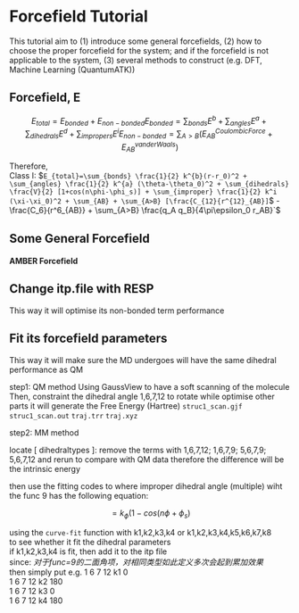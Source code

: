 # Forcefield Tutorial

This tutorial aim to (1) introduce some general forcefields, (2) how to choose the proper forcefield for the system;
and if the forcefield is not applicable to the system, (3) several methods to construct (e.g. DFT, Machine Learning (QuantumATK))

## Forcefield, E
```math
E_{total}=E_{bonded}+E_{non-bonded} 
E_{bonded}=\sum_{bonds} E^{b}+\sum_{angles} E^{a}+\sum_{dihedrals} E^{d}+\sum_{impropers} E^{i}
E_{non-bonded}=\sum_{A>B}(E^{Coulombic Force}_{AB}+E^{van der Waals}_{AB})
```
Therefore,  
Class I: 
$`E_{total}=\sum_{bonds} \frac{1}{2} k^{b}(r-r_0)^2 + \sum_{angles} \frac{1}{2} k^{a} (\theta-\theta_0)^2 + \sum_{dihedrals} \frac{V}{2} [1+cos(n\phi-\phi_s)] + \sum_{improper} \frac{1}{2} k^i (\xi-\xi_0)^2 + \sum_{AB} + \sum_{A>B} [\frac{C_{12}{r^{12}_{AB}]`$
-\frac{C_6}{r^6_{AB}} + \sum_{A>B} \frac{q_A q_B}{4\pi\epsilon_0 r_AB}`$

## Some General Forcefield

#### AMBER Forcefield 


## Change itp.file with RESP 
This way it will optimise its non-bonded term performance 

## Fit its forcefield parameters
This way it will make sure the MD undergoes will have the same dihedral performance as QM

step1: QM method 
Using GaussView to have a soft scanning of the molecule 
Then, constraint the dihedral angle 1,6,7,12 to rotate while optimise other parts 
it will generate the Free Energy (Hartree)
`struc1_scan.gjf` `struc1_scan.out`
`traj.trr` `traj.xyz`

step2: MM method

locate [ dihedraltypes ]:
remove the terms with 1,6,7,12; 1,6,7,9; 5,6,7,9; 5,6,7,12 and rerun to compare with QM data
therefore the difference will be the intrinsic energy 

then use the fitting codes to 
where improper dihedral angle (multiple) wiht the func 9 has the following equation:
```math
=k_{\phi}(1-cos(n\phi+\phi_{s})  
```
using the `curve-fit` function with k1,k2,k3,k4 or k1,k2,k3,k4,k5,k6,k7,k8  
to see whether it fit the dihedral parameters  
if k1,k2,k3,k4 is fit, then add it to the itp file  
since: *对于func=9的二面角项，对相同类型如此定义多次会起到累加效果*  
then simply put e.g. 1 6 7 12 k1 0  
                     1 6 7 12 k2 180  
                     1 6 7 12 k3 0  
                     1 6 7 12 k4 180  
